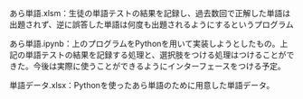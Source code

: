あら単語.xlsm：生徒の単語テストの結果を記録し、過去数回で正解した単語は出題されず、逆に誤答した単語は何度も出題されるようにするというプログラム			


あら単語.ipynb：上のプログラムをPythonを用いて実装しようとしたもの。上記の単語テストの結果を記録する処理と、選択肢をつける処理はつけることができた。今後は実際に使うことができるようにインターフェースをつける予定。			



単語データ.xlsx：Pythonを使ったあら単語のために用意した単語データ。
